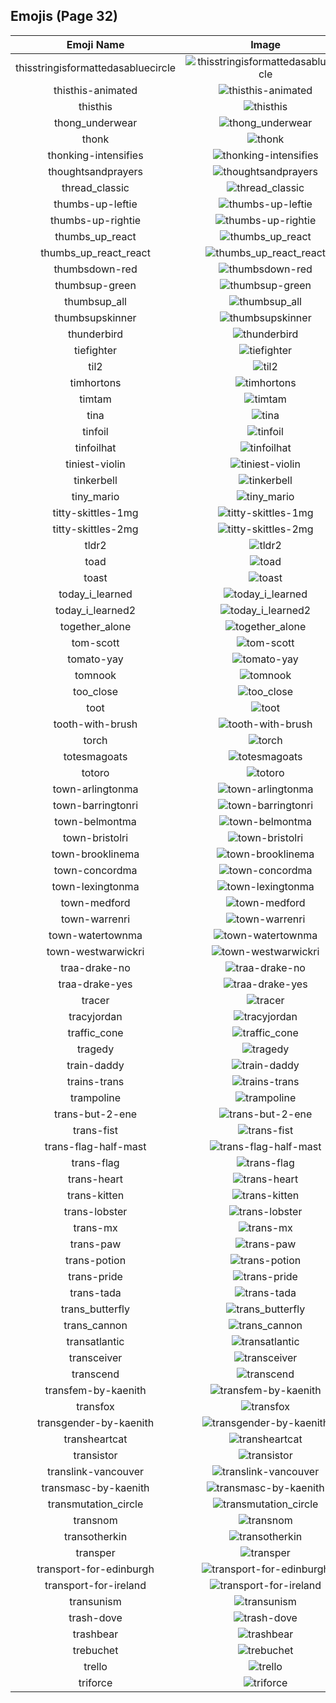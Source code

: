 
  ## Emojis (Page 32)
  |Emoji Name|Image|
  | :-: | :-: |
  |thisstringisformattedasabluecircle| ![thisstringisformattedasabluecircle](/emojis/lgbtintech/thisstringisformattedasabluecircle.png)|
  |thisthis-animated| ![thisthis-animated](/emojis/lgbtintech/thisthis-animated.gif)|
  |thisthis| ![thisthis](/emojis/lgbtintech/thisthis.png)|
  |thong_underwear| ![thong_underwear](/emojis/lgbtintech/thong_underwear.jpg)|
  |thonk| ![thonk](/emojis/lgbtintech/thonk.png)|
  |thonking-intensifies| ![thonking-intensifies](/emojis/lgbtintech/thonking-intensifies.gif)|
  |thoughtsandprayers| ![thoughtsandprayers](/emojis/lgbtintech/thoughtsandprayers.gif)|
  |thread_classic| ![thread_classic](/emojis/lgbtintech/thread_classic.png)|
  |thumbs-up-leftie| ![thumbs-up-leftie](/emojis/lgbtintech/thumbs-up-leftie.png)|
  |thumbs-up-rightie| ![thumbs-up-rightie](/emojis/lgbtintech/thumbs-up-rightie.png)|
  |thumbs_up_react| ![thumbs_up_react](/emojis/lgbtintech/thumbs_up_react.png)|
  |thumbs_up_react_react| ![thumbs_up_react_react](/emojis/lgbtintech/thumbs_up_react_react.png)|
  |thumbsdown-red| ![thumbsdown-red](/emojis/lgbtintech/thumbsdown-red.png)|
  |thumbsup-green| ![thumbsup-green](/emojis/lgbtintech/thumbsup-green.png)|
  |thumbsup_all| ![thumbsup_all](/emojis/lgbtintech/thumbsup_all.gif)|
  |thumbsupskinner| ![thumbsupskinner](/emojis/lgbtintech/thumbsupskinner.gif)|
  |thunderbird| ![thunderbird](/emojis/lgbtintech/thunderbird.jpg)|
  |tiefighter| ![tiefighter](/emojis/lgbtintech/tiefighter.png)|
  |til2| ![til2](/emojis/lgbtintech/til2.png)|
  |timhortons| ![timhortons](/emojis/lgbtintech/timhortons.png)|
  |timtam| ![timtam](/emojis/lgbtintech/timtam.png)|
  |tina| ![tina](/emojis/lgbtintech/tina.png)|
  |tinfoil| ![tinfoil](/emojis/lgbtintech/tinfoil.gif)|
  |tinfoilhat| ![tinfoilhat](/emojis/lgbtintech/tinfoilhat.png)|
  |tiniest-violin| ![tiniest-violin](/emojis/lgbtintech/tiniest-violin.png)|
  |tinkerbell| ![tinkerbell](/emojis/lgbtintech/tinkerbell.gif)|
  |tiny_mario| ![tiny_mario](/emojis/lgbtintech/tiny_mario.gif)|
  |titty-skittles-1mg| ![titty-skittles-1mg](/emojis/lgbtintech/titty-skittles-1mg.png)|
  |titty-skittles-2mg| ![titty-skittles-2mg](/emojis/lgbtintech/titty-skittles-2mg.png)|
  |tldr2| ![tldr2](/emojis/lgbtintech/tldr2.png)|
  |toad| ![toad](/emojis/lgbtintech/toad.png)|
  |toast| ![toast](/emojis/lgbtintech/toast.png)|
  |today_i_learned| ![today_i_learned](/emojis/lgbtintech/today_i_learned.gif)|
  |today_i_learned2| ![today_i_learned2](/emojis/lgbtintech/today_i_learned2.png)|
  |together_alone| ![together_alone](/emojis/lgbtintech/together_alone.png)|
  |tom-scott| ![tom-scott](/emojis/lgbtintech/tom-scott.jpg)|
  |tomato-yay| ![tomato-yay](/emojis/lgbtintech/tomato-yay.gif)|
  |tomnook| ![tomnook](/emojis/lgbtintech/tomnook.png)|
  |too_close| ![too_close](/emojis/lgbtintech/too_close.jpg)|
  |toot| ![toot](/emojis/lgbtintech/toot.gif)|
  |tooth-with-brush| ![tooth-with-brush](/emojis/lgbtintech/tooth-with-brush.png)|
  |torch| ![torch](/emojis/lgbtintech/torch.png)|
  |totesmagoats| ![totesmagoats](/emojis/lgbtintech/totesmagoats.gif)|
  |totoro| ![totoro](/emojis/lgbtintech/totoro.png)|
  |town-arlingtonma| ![town-arlingtonma](/emojis/lgbtintech/town-arlingtonma.png)|
  |town-barringtonri| ![town-barringtonri](/emojis/lgbtintech/town-barringtonri.png)|
  |town-belmontma| ![town-belmontma](/emojis/lgbtintech/town-belmontma.png)|
  |town-bristolri| ![town-bristolri](/emojis/lgbtintech/town-bristolri.png)|
  |town-brooklinema| ![town-brooklinema](/emojis/lgbtintech/town-brooklinema.png)|
  |town-concordma| ![town-concordma](/emojis/lgbtintech/town-concordma.png)|
  |town-lexingtonma| ![town-lexingtonma](/emojis/lgbtintech/town-lexingtonma.png)|
  |town-medford| ![town-medford](/emojis/lgbtintech/town-medford.png)|
  |town-warrenri| ![town-warrenri](/emojis/lgbtintech/town-warrenri.png)|
  |town-watertownma| ![town-watertownma](/emojis/lgbtintech/town-watertownma.png)|
  |town-westwarwickri| ![town-westwarwickri](/emojis/lgbtintech/town-westwarwickri.png)|
  |traa-drake-no| ![traa-drake-no](/emojis/lgbtintech/traa-drake-no.png)|
  |traa-drake-yes| ![traa-drake-yes](/emojis/lgbtintech/traa-drake-yes.png)|
  |tracer| ![tracer](/emojis/lgbtintech/tracer.png)|
  |tracyjordan| ![tracyjordan](/emojis/lgbtintech/tracyjordan.png)|
  |traffic_cone| ![traffic_cone](/emojis/lgbtintech/traffic_cone.png)|
  |tragedy| ![tragedy](/emojis/lgbtintech/tragedy.png)|
  |train-daddy| ![train-daddy](/emojis/lgbtintech/train-daddy.png)|
  |trains-trans| ![trains-trans](/emojis/lgbtintech/trains-trans.png)|
  |trampoline| ![trampoline](/emojis/lgbtintech/trampoline.png)|
  |trans-but-2-ene| ![trans-but-2-ene](/emojis/lgbtintech/trans-but-2-ene.png)|
  |trans-fist| ![trans-fist](/emojis/lgbtintech/trans-fist.png)|
  |trans-flag-half-mast| ![trans-flag-half-mast](/emojis/lgbtintech/trans-flag-half-mast.png)|
  |trans-flag| ![trans-flag](/emojis/lgbtintech/trans-flag.png)|
  |trans-heart| ![trans-heart](/emojis/lgbtintech/trans-heart.png)|
  |trans-kitten| ![trans-kitten](/emojis/lgbtintech/trans-kitten.png)|
  |trans-lobster| ![trans-lobster](/emojis/lgbtintech/trans-lobster.png)|
  |trans-mx| ![trans-mx](/emojis/lgbtintech/trans-mx.png)|
  |trans-paw| ![trans-paw](/emojis/lgbtintech/trans-paw.png)|
  |trans-potion| ![trans-potion](/emojis/lgbtintech/trans-potion.png)|
  |trans-pride| ![trans-pride](/emojis/lgbtintech/trans-pride.png)|
  |trans-tada| ![trans-tada](/emojis/lgbtintech/trans-tada.png)|
  |trans_butterfly| ![trans_butterfly](/emojis/lgbtintech/trans_butterfly.png)|
  |trans_cannon| ![trans_cannon](/emojis/lgbtintech/trans_cannon.png)|
  |transatlantic| ![transatlantic](/emojis/lgbtintech/transatlantic.png)|
  |transceiver| ![transceiver](/emojis/lgbtintech/transceiver.png)|
  |transcend| ![transcend](/emojis/lgbtintech/transcend.png)|
  |transfem-by-kaenith| ![transfem-by-kaenith](/emojis/lgbtintech/transfem-by-kaenith.png)|
  |transfox| ![transfox](/emojis/lgbtintech/transfox.png)|
  |transgender-by-kaenith| ![transgender-by-kaenith](/emojis/lgbtintech/transgender-by-kaenith.png)|
  |transheartcat| ![transheartcat](/emojis/lgbtintech/transheartcat.png)|
  |transistor| ![transistor](/emojis/lgbtintech/transistor.png)|
  |translink-vancouver| ![translink-vancouver](/emojis/lgbtintech/translink-vancouver.png)|
  |transmasc-by-kaenith| ![transmasc-by-kaenith](/emojis/lgbtintech/transmasc-by-kaenith.png)|
  |transmutation_circle| ![transmutation_circle](/emojis/lgbtintech/transmutation_circle.png)|
  |transnom| ![transnom](/emojis/lgbtintech/transnom.png)|
  |transotherkin| ![transotherkin](/emojis/lgbtintech/transotherkin.png)|
  |transper| ![transper](/emojis/lgbtintech/transper.png)|
  |transport-for-edinburgh| ![transport-for-edinburgh](/emojis/lgbtintech/transport-for-edinburgh.png)|
  |transport-for-ireland| ![transport-for-ireland](/emojis/lgbtintech/transport-for-ireland.png)|
  |transunism| ![transunism](/emojis/lgbtintech/transunism.png)|
  |trash-dove| ![trash-dove](/emojis/lgbtintech/trash-dove.gif)|
  |trashbear| ![trashbear](/emojis/lgbtintech/trashbear.gif)|
  |trebuchet| ![trebuchet](/emojis/lgbtintech/trebuchet.png)|
  |trello| ![trello](/emojis/lgbtintech/trello.png)|
  |triforce| ![triforce](/emojis/lgbtintech/triforce.png)|
  